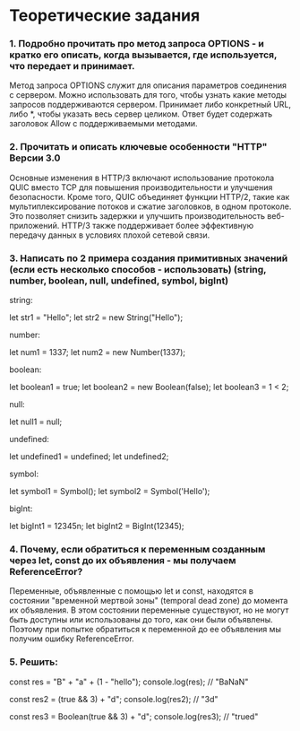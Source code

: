 # Теоретические задания

### 1. Подробно прочитать про метод запроса OPTIONS - и кратко его описать, когда вызывается, где используется, что передает и принимает.

Метод запроса OPTIONS служит для описания параметров соединения с сервером. Можно использовать для того, чтобы узнать какие методы запросов поддерживаются сервером. Принимает либо конкретный URL, либо \*, чтобы указать весь сервер целиком. Ответ будет содержать заголовок Allow с поддерживаемыми методами.

### 2. Прочитать и описать ключевые особенности "HTTP" Версии 3.0

Основные изменения в HTTP/3 включают использование протокола QUIC вместо TCP для повышения производительности и улучшения безопасности. Кроме того, QUIC объединяет функции HTTP/2, такие как мультиплексирование потоков и сжатие заголовков, в одном протоколе. Это позволяет снизить задержки и улучшить производительность веб-приложений. HTTP/3 также поддерживает более эффективную передачу данных в условиях плохой сетевой связи.

### 3. Написать по 2 примера создания примитивных значений (если есть несколько способов - использовать) (string, number, boolean, null, undefined, symbol, bigInt)

string:

let str1 = "Hello";
let str2 = new String("Hello");

number:

let num1 = 1337;
let num2 = new Number(1337);

boolean:

let boolean1 = true;
let boolean2 = new Boolean(false);
let boolean3 = 1 < 2;

null:

let null1 = null;

undefined:

let undefined1 = undefined;
let undefined2;

symbol:

let symbol1 = Symbol();
let symbol2 = Symbol('Hello');

bigInt:

let bigInt1 = 12345n;
let bigInt2 = BigInt(12345);

### 4. Почему, если обратиться к переменным созданным через let, const до их объявления - мы получаем ReferenceError?

Переменные, объявленные с помощью let и const, находятся в состоянии "временной мертвой зоны" (temporal dead zone) до момента их объявления. В этом состоянии переменные существуют, но не могут быть доступны или использованы до того, как они были объявлены. Поэтому при попытке обратиться к переменной до ее объявления мы получим ошибку ReferenceError.

### 5. Решить:

const res = "B" + "a" + (1 - "hello");
console.log(res); // "BaNaN"

const res2 = (true && 3) + "d";
console.log(res2); // "3d"

const res3 = Boolean(true && 3) + "d";
console.log(res3); // "trued"

